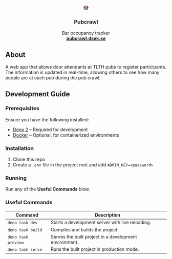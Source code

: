 <div align="center">
  <img src="/static/icons/favicon-256x256.png" alt="Pubcrawl logo">
  <h3>Pubcrawl</h3>
  <p>
    Bar occupancy tracker
    <br />
    <a href="https://pubcrawl.dsek.se/"><strong>pubcrawl.dsek.se</strong></a>
  </p>
</div>

## About

A web app that allows door attendants at TLTH pubs to register participants. The
information is updated in real-time, allowing others to see how many people are
at each pub during the pub crawl.

## Development Guide

### Prerequisites

Ensure you have the following installed:

- [Deno 2](https://deno.com/) – Required for development
- [Docker](https://www.docker.com/) – Optional, for containerized environments

### Installation

1. Clone this repo
2. Create a `.env` file in the project root and add `ADMIN_KEY=<password>`

### Running

Run any of the **Useful Commands** blow.

### Useful Commands

| Command             | Description                                            |
| ------------------- | ------------------------------------------------------ |
| `deno task dev`     | Starts a development server with live reloading.       |
| `deno task build`   | Compiles and builds the project.                       |
| `deno task preview` | Serves the built project in a development environment. |
| `deno task serve`   | Runs the built project in production mode.             |
